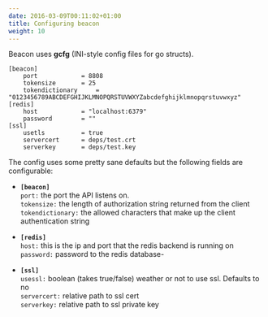 ```yaml
---
date: 2016-03-09T00:11:02+01:00
title: Configuring beacon
weight: 10
---
```


Beacon uses **gcfg** (INI-style config files for go structs).

```
[beacon]
	port			= 8808
	tokensize		= 25
	tokendictionary 	= "0123456789ABCDEFGHIJKLMNOPQRSTUVWXYZabcdefghijklmnopqrstuvwxyz"
[redis]
	host			= "localhost:6379"
	password		= ""
[ssl]
	usetls			= true
	servercert		= deps/test.crt
	serverkey		= deps/test.key
```

The config uses some pretty sane defaults but the following fields are configurable:  

* **`[beacon]`**  
     `port:`  the port the API listens on.  
     `tokensize:` the length of authorization string returned from the client  
     `tokendictionary:` the allowed characters that make up the client authentication string  

* **`[redis]`**  
   `host:`  this is the ip and port that the redis backend is running on  
   `password:`  password to the redis database- 

* **`[ssl]`**  
   `usessl:`  boolean (takes true/false) weather or not to use ssl. Defaults to no  
   `servercert:`  relative path to ssl cert  
   `serverkey:`  relative path to ssl private key  
